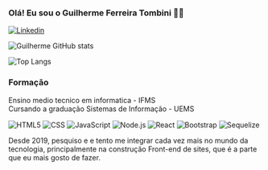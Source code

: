 ### Olá! Eu sou o Guilherme Ferreira Tombini  👨‍💻

[![Linkedin](https://img.shields.io/badge/LinkedIn-0077B5?style=for-the-badge&logo=linkedin&logoColor=white)](https://www.linkedin.com/in/guilherme-ferreira-tombini-593015247/)

![Guilherme GitHub stats](https://github-readme-stats.vercel.app/api?username=Guilherme-Ferreira-Tombini&show_icons=true&theme=gruvbox)

![Top Langs](https://github-readme-stats.vercel.app/api/top-langs/?username=Guilherme-Ferreira-Tombini&layout=compact&theme=gruvbox)

### Formação
Ensino medio tecnico em informatica - IFMS</br>
Cursando a graduação Sistemas de Informação - UEMS


<div style="display:inline-block; ">
<img align="center" alt="HTML5" src="https://img.shields.io/badge/HTML5-E34F26?style=for-the-badge&logo=html5&logoColor=white"/>
<img align="center" alt="CSS" src="https://img.shields.io/badge/CSS3-1572B6?style=for-the-badge&logo=css3&logoColor=white"/>
<img align="center" alt="JavaScript" src="https://img.shields.io/badge/JavaScript-323330?style=for-the-badge&logo=javascript&logoColor=F7DF1E"/>
<img align="center" alt="Node.js" src="https://img.shields.io/badge/Node.js-43853D?style=for-the-badge&logo=node.js&logoColor=white"/>
<img align="center" alt="React" src="https://img.shields.io/badge/React-20232A?style=for-the-badge&logo=react&logoColor=61DAFB"/>
<img align="center" alt="Bootstrap" src="https://img.shields.io/badge/Bootstrap-563D7C?style=for-the-badge&logo=bootstrap&logoColor=white"/>
<img align="center" alt="Sequelize" src="https://img.shields.io/badge/sequelize-323330?style=for-the-badge&logo=sequelize&logoColor=blue"/>
</div><br/>

Desde 2019, pesquiso e e tento me integrar cada vez mais no mundo da tecnologia, principalmente na construção Front-end de sites, que é a parte que eu mais gosto de fazer. 
